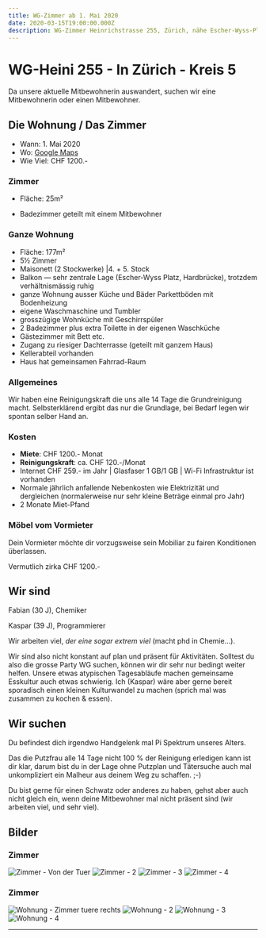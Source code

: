 ```yaml
---
title: WG-Zimmer ab 1. Mai 2020
date: 2020-03-15T19:00:00.000Z
description: WG-Zimmer Heinrichstrasse 255, Zürich, nähe Escher-Wyss-Platz ab 1. Mai zu vergeben.
---
```


# WG-Heini 255 - In Zürich - Kreis 5

Da unsere aktuelle Mitbewohnerin auswandert, suchen wir eine Mitbewohnerin oder einen Mitbewohner.

## Die Wohnung / Das Zimmer

- Wann: 1. Mai 2020
- Wo: [Google Maps](https://goo.gl/maps/5M6nC61x44gEojCz6)
- Wie Viel: CHF 1200.-

### Zimmer

- Fläche: 25m²

- Badezimmer geteilt mit einem Mitbewohner

### Ganze Wohnung

- Fläche: 177m²
- 5½ Zimmer
- Maisonett (2 Stockwerke) |4. + 5. Stock
- Balkon — sehr zentrale Lage (Escher-Wyss Platz, Hardbrücke), trotzdem verhältnismässig ruhig
- ganze Wohnung ausser Küche und Bäder Parkettböden mit Bodenheizung
- eigene Waschmaschine und Tumbler
- grosszügige Wohnküche mit Geschirrspüler
- 2 Badezimmer plus extra Toilette in der eigenen Waschküche
- Gästezimmer mit Bett etc.
- Zugang zu riesiger Dachterrasse (geteilt mit ganzem Haus)
- Kellerabteil vorhanden
- Haus hat gemeinsamen Fahrrad-Raum

### Allgemeines

Wir haben eine Reinigungskraft die uns alle 14 Tage die Grundreinigung macht. Selbsterklärend ergibt das nur die Grundlage, bei Bedarf legen wir spontan selber Hand an.

### Kosten

- **Miete**: CHF 1200.- Monat
- **Reinigungskraft**: ca. CHF 120.-/Monat
- Internet CHF 259.- im Jahr | Glasfaser 1 GB/1 GB | Wi-Fi Infrastruktur ist vorhanden
- Normale jährlich anfallende Nebenkosten wie Elektrizität und dergleichen (normalerweise nur sehr kleine Beträge einmal pro Jahr)
- 2 Monate Miet-Pfand

### Möbel vom Vormieter

Dein Vormieter möchte dir vorzugsweise sein Mobiliar zu fairen Konditionen überlassen.

Vermutlich zirka CHF 1200.-

## Wir sind

Fabian (30 J), Chemiker

Kaspar (39 J), Programmierer

Wir arbeiten viel, _der eine sogar extrem viel_ (macht phd in Chemie…).

Wir sind also nicht konstant auf plan und präsent für Aktivitäten. Solltest du also die grosse Party WG suchen, können wir dir sehr nur bedingt weiter helfen.
Unsere etwas atypischen Tagesabläufe machen gemeinsame Esskultur auch etwas schwierig. Ich (Kaspar) wäre aber gerne bereit sporadisch einen kleinen Kulturwandel zu machen (sprich mal was zusammen zu kochen & essen).

## Wir suchen

Du befindest dich irgendwo Handgelenk mal Pi Spektrum unseres Alters.

Das die Putzfrau alle 14 Tage nicht 100 % der Reinigung erledigen kann ist dir klar, darum bist du in der Lage ohne Putzplan und Tätersuche auch mal unkompliziert ein Malheur aus deinem Weg zu schaffen. ;-)

Du bist gerne für einen Schwatz oder anderes zu haben, gehst aber auch nicht gleich ein, wenn deine Mitbewohner mal nicht präsent sind (wir arbeiten viel, und sehr viel).

## Bilder

### Zimmer

![Zimmer - Von der Tuer](zimmer-01.jpg)
![Zimmer - 2](zimmer-02.jpg)
![Zimmer - 3](zimmer-03.jpg)
![Zimmer - 4](zimmer-04.jpg)

### Zimmer

![Wohnung - Zimmer tuere rechts](wohunung-01.jpg)
![Wohnung - 2](wohunung-02.jpg)
![Wohnung - 3](wohunung-03.jpg)
![Wohnung - 4](wohunung-04.jpg)

---
